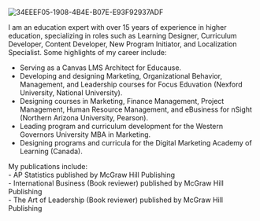 
![34EEEF05-1908-4B4E-B07E-E93F92937ADF](https://github.com/divyarb27/About-Me/assets/161882351/f2565f56-3907-43a7-b9ba-aa5d3d7643d4)


I am an education expert with over 15 years of experience in higher education, specializing in roles such as Learning Designer, Curriculum Developer, Content Developer, New Program Initiator, and Localization Specialist. 
Some highlights of my career include:

- Serving as a Canvas LMS Architect for Educause.
- Developing and designing Marketing, Organizational Behavior, Management, and Leadership courses for Focus Eduvation (Nexford University, National University).
- Designing courses in Marketing, Finance Management, Project Management, Human Resource Management, and eBusiness for nSight (Northern Arizona University, Pearson).
- Leading program and curriculum development for the Western Governors University MBA in Marketing.
- Designing programs and curricula for the Digital Marketing Academy of Learning (Canada).

My publications include:
<br>- AP Statistics published by McGraw Hill Publishing
<br>- International Business (Book reviewer) published by McGraw Hill Publishing
<br>- The Art of Leadership (Book reviewer) published by McGraw Hill Publishing
